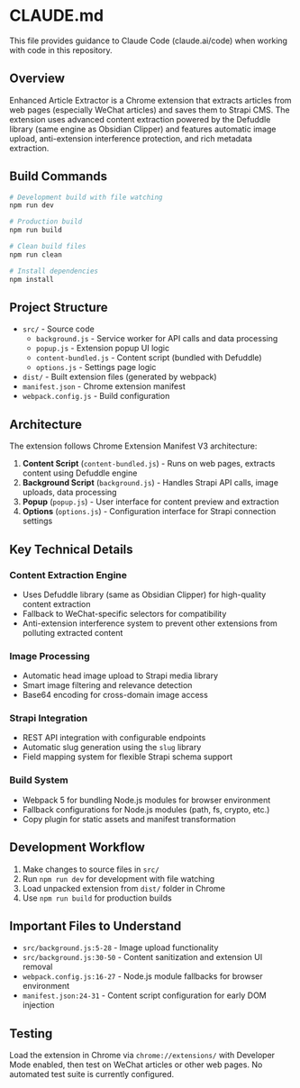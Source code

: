 # CLAUDE.md

This file provides guidance to Claude Code (claude.ai/code) when working with code in this repository.

## Overview

Enhanced Article Extractor is a Chrome extension that extracts articles from web pages (especially WeChat articles) and saves them to Strapi CMS. The extension uses advanced content extraction powered by the Defuddle library (same engine as Obsidian Clipper) and features automatic image upload, anti-extension interference protection, and rich metadata extraction.

## Build Commands

```bash
# Development build with file watching
npm run dev

# Production build
npm run build

# Clean build files
npm run clean

# Install dependencies
npm install
```

## Project Structure

- `src/` - Source code
  - `background.js` - Service worker for API calls and data processing
  - `popup.js` - Extension popup UI logic
  - `content-bundled.js` - Content script (bundled with Defuddle)
  - `options.js` - Settings page logic
- `dist/` - Built extension files (generated by webpack)
- `manifest.json` - Chrome extension manifest
- `webpack.config.js` - Build configuration

## Architecture

The extension follows Chrome Extension Manifest V3 architecture:

1. **Content Script** (`content-bundled.js`) - Runs on web pages, extracts content using Defuddle engine
2. **Background Script** (`background.js`) - Handles Strapi API calls, image uploads, data processing
3. **Popup** (`popup.js`) - User interface for content preview and extraction
4. **Options** (`options.js`) - Configuration interface for Strapi connection settings

## Key Technical Details

### Content Extraction Engine
- Uses Defuddle library (same as Obsidian Clipper) for high-quality content extraction
- Fallback to WeChat-specific selectors for compatibility
- Anti-extension interference system to prevent other extensions from polluting extracted content

### Image Processing
- Automatic head image upload to Strapi media library
- Smart image filtering and relevance detection
- Base64 encoding for cross-domain image access

### Strapi Integration
- REST API integration with configurable endpoints
- Automatic slug generation using the `slug` library
- Field mapping system for flexible Strapi schema support

### Build System
- Webpack 5 for bundling Node.js modules for browser environment
- Fallback configurations for Node.js modules (path, fs, crypto, etc.)
- Copy plugin for static assets and manifest transformation

## Development Workflow

1. Make changes to source files in `src/`
2. Run `npm run dev` for development with file watching
3. Load unpacked extension from `dist/` folder in Chrome
4. Use `npm run build` for production builds

## Important Files to Understand

- `src/background.js:5-28` - Image upload functionality
- `src/background.js:30-50` - Content sanitization and extension UI removal
- `webpack.config.js:16-27` - Node.js module fallbacks for browser environment
- `manifest.json:24-31` - Content script configuration for early DOM injection

## Testing

Load the extension in Chrome via `chrome://extensions/` with Developer Mode enabled, then test on WeChat articles or other web pages. No automated test suite is currently configured.